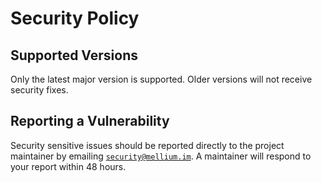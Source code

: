 # Security Policy

## Supported Versions

Only the latest major version is supported.
Older versions will not receive security fixes.


## Reporting a Vulnerability

Security sensitive issues should be reported directly to the project maintainer
by emailing [`security@mellium.im`].
A maintainer will respond to your report within 48 hours.

[`security@mellium.im`]: mailto:security@mellium.im
